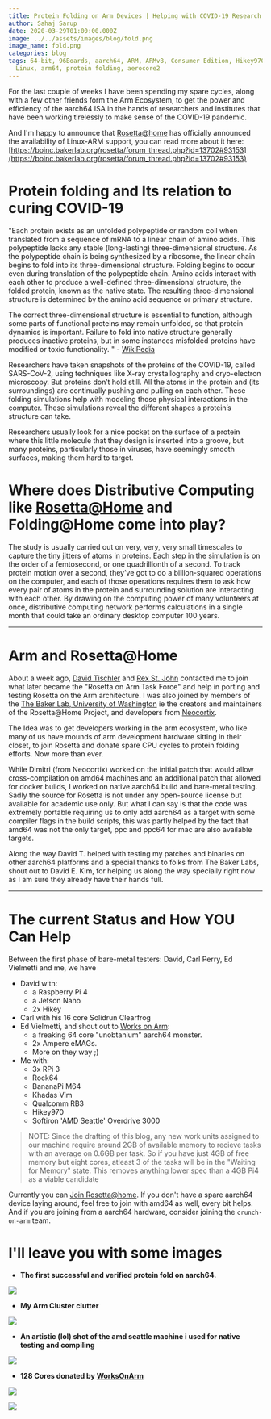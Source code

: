 ```yaml
---
title: Protein Folding on Arm Devices | Helping with COVID-19 Research
author: Sahaj Sarup
date: 2020-03-29T01:00:00.000Z
image: ../../assets/images/blog/fold.png
image_name: fold.png
categories: blog
tags: 64-bit, 96Boards, aarch64, ARM, ARMv8, Consumer Edition, Hikey970, Linaro,
  Linux, arm64, protein folding, aerocore2
---
```


For the last couple of weeks I have been spending my spare cycles, along with a few other friends form the Arm Ecosystem, to get the power and efficiency of the aarch64 ISA in the hands of researchers and institutes that have been working tirelessly to make sense of the COVID-19 pandemic.

And I'm happy to announce that [Rosetta@home](https://boinc.bakerlab.org/) has officially announced the availability of Linux-ARM support, you can read more about it here: [https://boinc.bakerlab.org/rosetta/forum_thread.php?id=13702#93153](https://boinc.bakerlab.org/rosetta/forum_thread.php?id=13702#93153)

# Protein folding and Its relation to curing COVID-19

"Each protein exists as an unfolded polypeptide or random coil when translated from a sequence of mRNA to a linear chain of amino acids. This polypeptide lacks any stable (long-lasting) three-dimensional structure. As the polypeptide chain is being synthesized by a ribosome, the linear chain begins to fold into its three-dimensional structure. Folding begins to occur even during translation of the polypeptide chain. Amino acids interact with each other to produce a well-defined three-dimensional structure, the folded protein, known as the native state. The resulting three-dimensional structure is determined by the amino acid sequence or primary structure.

The correct three-dimensional structure is essential to function, although some parts of functional proteins may remain unfolded, so that protein dynamics is important. Failure to fold into native structure generally produces inactive proteins, but in some instances misfolded proteins have modified or toxic functionality. " - [WikiPedia](https://en.wikipedia.org/wiki/Protein_folding)

Researchers have taken snapshots of the proteins of the COVID-19, called SARS-CoV-2, using techniques like X-ray crystallography and cryo-electron microscopy. But proteins don’t hold still. All the atoms in the protein and (its surroundings) are continually pushing and pulling on each other. These folding simulations help with modeling those physical interactions in the computer. These simulations reveal the different shapes a protein’s structure can take.

Researchers usually look for a nice pocket on the surface of a protein where this little molecule that they design is inserted into a groove, but many proteins, particularly those in viruses, have seemingly smooth surfaces, making them hard to target.

# Where does Distributive Computing like [Rosetta@Home](https://boinc.bakerlab.org/) and Folding@Home come into play?

The study is usually carried out on very, very, very small timescales to capture the tiny jitters of atoms in proteins. Each step in the simulation is on the order of a femtosecond, or one quadrillionth of a second. To track protein motion over  a second, they’ve got to do a billion-squared operations on the computer, and each of those operations requires them to ask how every pair of atoms in the protein and surrounding solution are interacting with each other. By drawing on the computing power of many volunteers at once, distributive computing network performs calculations in a single month that could take an ordinary desktop computer 100 years.

***

# Arm and Rosetta@Home

About a week ago, [David Tischler](https://community.arm.com/members/david-tischler) and [Rex St. John](https://www.rexstjohn.com/) contacted me to join what later became the "Rosetta on Arm Task Force" and help in porting and testing Rosetta on the Arm architecture. I was also joined by members of the [The Baker Lab, University of Washington](https://www.bakerlab.org/) ie the creators and maintainers of the Rosetta@Home Project, and developers from [Neocortix](https://www.neocortix.com/).

The Idea was to get developers working in the arm ecosystem, who like many of us have mounds of arm development hardware sitting in their closet, to join Rosetta and donate spare CPU cycles to protein folding efforts. Now more than ever.

While Dimitri (from Neocortix) worked on the initial patch that would allow cross-compilation on amd64 machines and an additional patch that allowed for docker builds, I worked on native aarch64 build and bare-metal testing. Sadly the source for Rosetta is not under any open-source license but available for academic use only. But what I can say is that the code was extremely portable requiring us to only add aarch64 as a target with some compiler flags in the build scripts, this was partly helped by the fact that amd64 was not the only target, ppc and ppc64 for mac are also available targets.

Along the way David T. helped with testing my patches and binaries on other aarch64 platforms and a special thanks to folks from The Baker Labs, shout out to David E. Kim, for helping us along the way specially right now as I am sure they already have their hands full.

***

# The current Status and How YOU Can Help

Between the first phase of bare-metal testers: David, Carl Perry, Ed Vielmetti and me, we have
- David with:
    - a Raspberry Pi 4
    - a Jetson Nano
    - 2x Hikey
- Carl with his 16 core Solidrun Clearfrog
- Ed Vielmetti, and shout out to [Works on Arm](https://www.worksonarm.com/):
    - a freaking 64 core "unobtanium" aarch64 monster.
    - 2x Ampere eMAGs.
    - More on they way ;)
- Me with:
    - 3x RPi 3
    - Rock64
    - BananaPi M64
    - Khadas Vim
    - Qualcomm RB3
    - Hikey970
    - Softiron 'AMD Seattle' Overdrive 3000

> NOTE: Since the drafting of this blog, any new work units assigned to our machine require around 2GB of available memory to recieve tasks with an average on 0.6GB per task. So if you have just 4GB of free memory but eight cores, atleast 3 of the tasks will be in the "Waiting for Memory" state. This removes anything lower spec than a 4GB Pi4 as a viable candidate

Currently you can [Join Rosetta@home](https://boinc.bakerlab.org/join.php). If you don't have a spare aarch64 device laying around, feel free to join with amd64 as well, every bit helps. And if you are joining from a aarch64 hardware, consider joining the `crunch-on-arm` team.


#  I'll leave you with some images

- **The first successful and verified protein fold on aarch64.**

![](https://i.imgur.com/erEbTpc.png)

- **My Arm Cluster clutter**

![](https://i.imgur.com/u1V3eie.jpg)

- **An artistic (lol) shot of the amd seattle machine i used for native testing and compiling**

![](https://i.imgur.com/7v8xZjp.jpg)

- **128 Cores donated by [WorksOnArm](https://www.worksonarm.com/)**

![](https://i.imgur.com/tvfUxw9.png)

![](https://i.imgur.com/YiXVz3c.png)
